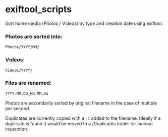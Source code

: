 # exiftool_scripts
Sort home media (Photos / Videos) by type and creation date using exiftool.


### Photos are sorted into:

`Photos/YYYY/MM/`

### Videos:

`Videos/YYYY/`

### Files are renamed:

`YYYY.MM.DD_HH.MM.SS`

Photos are secondarily sorted by original filename in the case of multiple per second.


Duplicates are currently copied with a `-1` added to the filename.  Ideally if a duplicate is found it would be moved to a /Duplicates folder for manual inspection.
